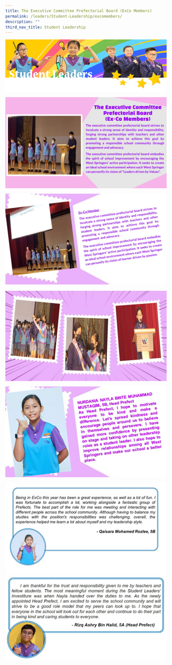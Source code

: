```yaml
---
title: The Executive Committee Prefectorial Board (ExCo Members)
permalink: /leaders/Student-Leadership/excomembers/
description: ""
third_nav_title: Student Leadership
---
```

![](/images/SLbanner.png)

![](/images/ExCo.jpg)

![](/images/Slide1.jpg)

![](/images/Exco%20collage.jpg)

![](/images/Nayla.jpg)

![](/images/Qaisara.jpg)
![ashry](/images/ashryreflection.JPG)
